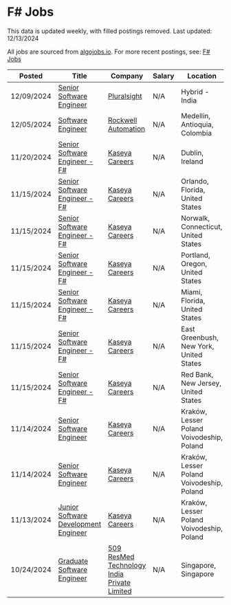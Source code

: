 # F# Jobs

This data is updated weekly, with filled postings removed. Last updated: 12/13/2024

All jobs are sourced from [algojobs.io](https://algojobs.io/). For more recent postings, see: [F# Jobs](https://algojobs.io/jobs/f-sharp)

| Posted | Title | Company | Salary | Location |
| --- | --- | --- | --- | --- |
| 12/09/2024 | [Senior Software Engineer](https://algojobs.io/jobs/2539491) | [Pluralsight](https://algojobs.io/company/pluralsight/) | N/A | Hybrid - India |
| 12/05/2024 | [Software Engineer](https://algojobs.io/jobs/2510694) | [Rockwell Automation](https://algojobs.io/company/rockwellautomation/) | N/A | Medellin, Antioquia, Colombia |
| 11/20/2024 | [Senior Software Engineer - F#](https://algojobs.io/jobs/2247159) | [Kaseya Careers](https://algojobs.io/company/kaseya/) | N/A | Dublin, Ireland |
| 11/15/2024 | [Senior Software Engineer - F#](https://algojobs.io/jobs/2213012) | [Kaseya Careers](https://algojobs.io/company/kaseya/) | N/A | Orlando, Florida, United States |
| 11/15/2024 | [Senior Software Engineer - F#](https://algojobs.io/jobs/2213015) | [Kaseya Careers](https://algojobs.io/company/kaseya/) | N/A | Norwalk, Connecticut, United States |
| 11/15/2024 | [Senior Software Engineer - F#](https://algojobs.io/jobs/2213016) | [Kaseya Careers](https://algojobs.io/company/kaseya/) | N/A | Portland, Oregon, United States |
| 11/15/2024 | [Senior Software Engineer - F#](https://algojobs.io/jobs/2213017) | [Kaseya Careers](https://algojobs.io/company/kaseya/) | N/A | Miami, Florida, United States |
| 11/15/2024 | [Senior Software Engineer - F#](https://algojobs.io/jobs/2213018) | [Kaseya Careers](https://algojobs.io/company/kaseya/) | N/A | East Greenbush, New York, United States |
| 11/15/2024 | [Senior Software Engineer - F#](https://algojobs.io/jobs/2213025) | [Kaseya Careers](https://algojobs.io/company/kaseya/) | N/A | Red Bank, New Jersey, United States |
| 11/14/2024 | [Senior Software Engineer](https://algojobs.io/jobs/2203786) | [Kaseya Careers](https://algojobs.io/company/kaseya/) | N/A | Kraków, Lesser Poland Voivodeship, Poland |
| 11/14/2024 | [Senior Software Engineer](https://algojobs.io/jobs/2203767) | [Kaseya Careers](https://algojobs.io/company/kaseya/) | N/A | Kraków, Lesser Poland Voivodeship, Poland |
| 11/13/2024 | [Junior Software Development Engineer](https://algojobs.io/jobs/2193217) | [Kaseya Careers](https://algojobs.io/company/kaseya/) | N/A | Kraków, Lesser Poland Voivodeship, Poland |
| 10/24/2024 | [Graduate Software Engineer](https://algojobs.io/jobs/2060448) | [509 ResMed Technology India Private Limited](https://algojobs.io/company/resmed/) | N/A | Singapore, Singapore |